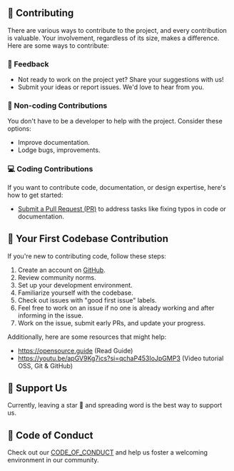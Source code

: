 
## 🤝 Contributing
There are various ways to contribute to the project, and every contribution is valuable. Your involvement, regardless of its size, makes a difference. Here are some ways to contribute:

### 📣 Feedback
- Not ready to work on the project yet? Share your suggestions with us!
- Submit your ideas or report issues. We'd love to hear from you.

### 💼 Non-coding Contributions
You don't have to be a developer to help with the project. Consider these options:

- Improve documentation.
- Lodge bugs, improvements.

### 💻 Coding Contributions
If you want to contribute code, documentation, or design expertise, here's how to get started:
 
- [Submit a Pull Request (PR)](https://opensource.guide/how-to-contribute/#opening-a-pull-request) to address tasks like fixing typos in code or documentation.

## 🌟 Your First Codebase Contribution
If you're new to contributing code, follow these steps:
1. Create an account on [GitHub](https://github.com/).
2. Review community norms.
3. Set up your development environment. 
4. Familiarize yourself with the codebase.
5. Check out issues with "good first issue" labels.
6. Feel free to work on an issue if no one is already working and after informing in the issue.
7. Work on the issue, submit early PRs, and update your progress.

Additionally, here are some resources that might help:
- https://opensource.guide (Read Guide)
- https://youtu.be/apGV9Kg7ics?si=qchaP453IoJpGMP3 (Video tutorial OSS, Git & GitHub)

## 🌟 Support Us
Currently, leaving a star 🌟 and spreading word is the best way to support us.
 
## 📜 Code of Conduct
Check out our [CODE_OF_CONDUCT](./CODE_OF_CONDUCT.md) and help us foster a welcoming environment in our community.